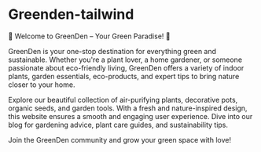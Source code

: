 # Greenden-tailwind

🌿 Welcome to GreenDen – Your Green Paradise! 🌿

GreenDen is your one-stop destination for everything green and sustainable. Whether you're a plant lover, a home gardener, or someone passionate about eco-friendly living, GreenDen offers a variety of indoor plants, garden essentials, eco-products, and expert tips to bring nature closer to your home.

Explore our beautiful collection of air-purifying plants, decorative pots, organic seeds, and garden tools. With a fresh and nature-inspired design, this website ensures a smooth and engaging user experience. Dive into our blog for gardening advice, plant care guides, and sustainability tips.

Join the GreenDen community and grow your green space with love!
